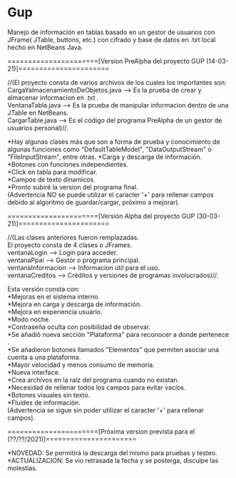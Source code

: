 # Gup
Manejo de información en tablas basado en un gestor de usuarios con JFrame( JTable, buttons, etc.) con cifrado y base de datos en .txt local hecho en NetBeans Java.

======================[Version PreAlpha del proyecto GUP (14-03-21)]======================

//(El proyecto consta de varios archivos de los cuales los importantes son:             
    CargaYalmacenamientoDeObjetos.java --> Es la prueba de crear y almacenar informacion en .txt .          
    VentanaTabla.java --> Es la prueba de manipular informacion dentro de una JTable en NetBeans.       
    CargarTable.java --> Es el código del programa PreAlpha de un gestor de usuarios personal)//.    
      
*Hay algunas clases más que son a forma de prueba y conocimiento de algunas funciones como "DefaultTableModel", "DataOutputStream" o "FileInputStream", entre otras.
*Carga y descarga de información.   
*Botones con funciones independientes.    
*Click en tabla para modificar.   
*Campos de texto dinamicos.   
*Pronto subiré la version del programa final.   
(Advertencia NO se puede utilizar el caracter '+' para rellenar campos debido al algoritmo de guardar/cargar, próximo a mejorar). 

======================[Versión Alpha del proyecto GUP (30-03-21)]======================

//(Las clases anteriores fueron remplazadas.    
    El proyecto consta de 4 clases o JFrames.                          
    ventanaLogin --> Login para acceder.                       
    ventanaPpal --> Gestór o programa principal.              
    ventanaInformacion --> Informacion útil para el uso.             
    ventanaCreditos --> Créditos y versiones de programas involucrados)//.
    
Esta versión consta con:                                    
*Mejoras en el sistema interno.                   
*Mejora en carga y descarga de información.                           
*Mejora en experiencia usuario.                 
*Modo noche.                                                                          
*Contraseña oculta con posibilidad de observar.                       
*Se añadió nueva sección "Plataforma" para reconocer a donde pertenece .                          
*Se añadieron botones llamados "Elementos" que permiten asociar una cuenta a una plataforma.                
*Mayor velocidad y menos consumo de memoria.                    
*Nueva interface.                         
*Crea archivos en la raíz del programa cuando no existan.                     
*Necesidad de rellenar todos los campos para evitar vacíos.                             
*Botones visuales sin texto.                                
*Fluides de información.                                      
(Advertencia se sigue sin poder utilizar el caracter '+' para rellenar campos).    

======================[Próxima version prevista para el (??/??/2021)]====================== 

*NOVEDAD: Se permitirá la descarga del mismo para pruebas y testeo.
*ACTUALIZACION: Se vio retrasada la fecha y se posterga, disculpe las molestias.
